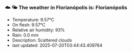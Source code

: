 ### ☁️ 🌤️  The weather in Florianópolis is: Florianópolis

- Temperature: 9.57°C
- On flesh: 9.57°C
- Relative air humidity: 93%
- Rain: 0.0 mm
- Description: Scattered clouds
- last updated: 2025-07-20T03:44:43.409764

